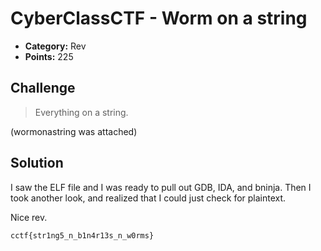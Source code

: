 # CyberClassCTF - Worm on a string

* **Category:** Rev
* **Points:** 225

## Challenge

> Everything on a string.

(wormonastring was attached)

## Solution

I saw the ELF file and I was ready to pull out GDB, IDA, and bninja. Then I took another look, and realized that I could just check for plaintext.

Nice rev.

```
cctf{str1ng5_n_b1n4r13s_n_w0rms}
```
